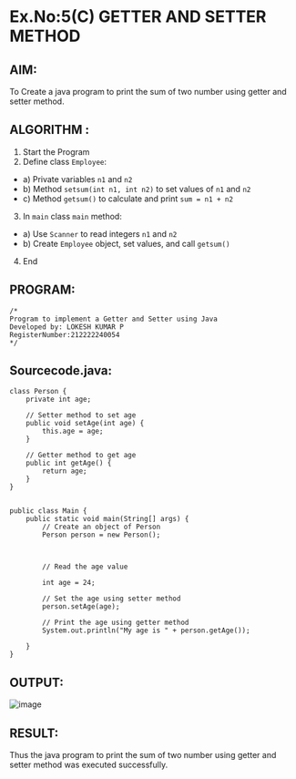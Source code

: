 # Ex.No:5(C)    GETTER AND SETTER METHOD

## AIM:
To Create a java program to print the sum of two number using getter and setter method.

## ALGORITHM :
1.  Start the Program
2.	Define class `Employee`:
-	a) Private variables `n1` and `n2`
-	b) Method `setsum(int n1, int n2)` to set values of `n1` and `n2`
-	c) Method `getsum()` to calculate and print `sum = n1 + n2`
3.	In `main` class `main` method:
-	a) Use `Scanner` to read integers `n1` and `n2`
-	b) Create ` Employee ` object, set values, and call `getsum()`
4.	End


## PROGRAM:
 ```
/*
Program to implement a Getter and Setter using Java
Developed by: LOKESH KUMAR P
RegisterNumber:212222240054  
*/
```

## Sourcecode.java:
```
class Person {
    private int age;

    // Setter method to set age
    public void setAge(int age) {
        this.age = age;
    }

    // Getter method to get age
    public int getAge() {
        return age;
    }
}


public class Main {
    public static void main(String[] args) {
        // Create an object of Person
        Person person = new Person();

        

        // Read the age value
    
        int age = 24;

        // Set the age using setter method
        person.setAge(age);

        // Print the age using getter method
        System.out.println("My age is " + person.getAge());

    }
}
```






## OUTPUT:
![image](https://github.com/user-attachments/assets/820c135d-4483-48de-a715-41f81b722282)



## RESULT:
Thus the java program to print the sum of two number using getter and setter method was executed successfully.







